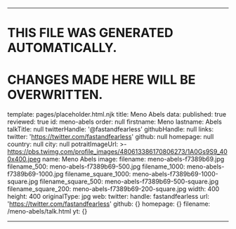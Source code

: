----

# THIS FILE WAS GENERATED AUTOMATICALLY.
# CHANGES MADE HERE WILL BE OVERWRITTEN.

template: pages/placeholder.html.njk
title: Meno Abels
data:
  published: true
  reviewed: true
  id: meno-abels
  order: null
  firstname: Meno
  lastname: Abels
  talkTitle: null
  twitterHandle: '@fastandfearless'
  githubHandle: null
  links:
    twitter: 'https://twitter.com/fastandfearless'
    github: null
    homepage: null
  country: null
  city: null
  potraitImageUrl: >-
    https://pbs.twimg.com/profile_images/480613386170806273/1A0Gs9S9_400x400.jpeg
  name: Meno Abels
  image:
    filename: meno-abels-f7389b69.jpg
    filename_500: meno-abels-f7389b69-500.jpg
    filename_1000: meno-abels-f7389b69-1000.jpg
    filename_square_1000: meno-abels-f7389b69-1000-square.jpg
    filename_square_500: meno-abels-f7389b69-500-square.jpg
    filename_square_200: meno-abels-f7389b69-200-square.jpg
    width: 400
    height: 400
    originalType: jpg
  web:
    twitter:
      handle: fastandfearless
      url: 'https://twitter.com/fastandfearless'
    github: {}
    homepage: {}
filename: /meno-abels/talk.html
yt: {}

----

 